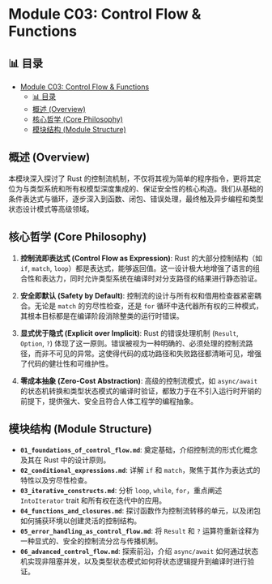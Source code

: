 ﻿# Module C03: Control Flow & Functions

## 📊 目录

- [Module C03: Control Flow \& Functions](#module-c03-control-flow--functions)
  - [📊 目录](#-目录)
  - [概述 (Overview)](#概述-overview)
  - [核心哲学 (Core Philosophy)](#核心哲学-core-philosophy)
  - [模块结构 (Module Structure)](#模块结构-module-structure)

## 概述 (Overview)

本模块深入探讨了 Rust 的控制流机制，不仅将其视为简单的程序指令，更将其定位为与类型系统和所有权模型深度集成的、保证安全性的核心构造。我们从基础的条件表达式与循环，逐步深入到函数、闭包、错误处理，最终触及异步编程和类型状态设计模式等高级领域。

## 核心哲学 (Core Philosophy)

1. **控制流即表达式 (Control Flow as Expression)**: Rust 的大部分控制结构（如 `if`, `match`, `loop`）都是表达式，能够返回值。这一设计极大地增强了语言的组合性和表达力，同时允许类型系统在编译时对分支路径的结果进行静态验证。

2. **安全即默认 (Safety by Default)**: 控制流的设计与所有权和借用检查器紧密耦合。无论是 `match` 的穷尽性检查，还是 `for` 循环中迭代器所有权的三种模式，其根本目标都是在编译阶段消除整类的运行时错误。

3. **显式优于隐式 (Explicit over Implicit)**: Rust 的错误处理机制 (`Result`, `Option`, `?`) 体现了这一原则。错误被视为一种明确的、必须处理的控制流路径，而非不可见的异常。这使得代码的成功路径和失败路径都清晰可见，增强了代码的健壮性和可维护性。

4. **零成本抽象 (Zero-Cost Abstraction)**: 高级的控制流模式，如 `async/await` 的状态机转换和类型状态模式的编译时验证，都致力于在不引入运行时开销的前提下，提供强大、安全且符合人体工程学的编程抽象。

## 模块结构 (Module Structure)

- **`01_foundations_of_control_flow.md`**: 奠定基础，介绍控制流的形式化概念及其在 Rust 中的设计原则。
- **`02_conditional_expressions.md`**: 详解 `if` 和 `match`，聚焦于其作为表达式的特性以及穷尽性检查。
- **`03_iterative_constructs.md`**: 分析 `loop`, `while`, `for`，重点阐述 `IntoIterator` trait 和所有权在迭代中的应用。
- **`04_functions_and_closures.md`**: 探讨函数作为控制流转移的单元，以及闭包如何捕获环境以创建灵活的控制结构。
- **`05_error_handling_as_control_flow.md`**: 将 `Result` 和 `?` 运算符重新诠释为一种显式的、安全的控制流分岔与传播机制。
- **`06_advanced_control_flow.md`**: 探索前沿，介绍 `async/await` 如何通过状态机实现非阻塞并发，以及类型状态模式如何将状态逻辑提升到编译时进行验证。
